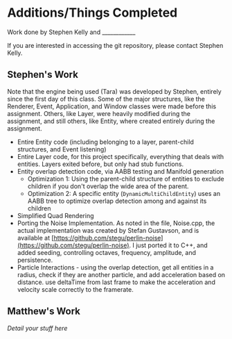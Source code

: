 # Additions/Things Completed
Work done by Stephen Kelly and ____________

If you are interested in accessing the git repository, please contact Stephen Kelly.

## Stephen's Work
Note that the engine being used (Tara) was developed by Stephen, entirely since the first day of this class. Some of the major structures, like the Renderer, Event, Application, and Window classes were made before this assignment. Others, like Layer, were heavily modified during the assignment, and still others, like Entity, where created entirely during the assignment. 

* Entire Entity code (including belonging to a layer, parent-child structures, and Event listening)
* Entire Layer code, for this project specifically, everything that deals with entities. Layers exited before, but only had stub functions.
* Entity overlap detection code, via AABB testing and Manifold generation
	* Optimization 1: Using the parent-child structure of entities to exclude children if you don't overlap the wide area of the parent.
	* Optimization 2: A specific entity (`DynamicMultiChildEntity`) uses an AABB tree to optimize overlap detection among and against its children
* Simplified Quad Rendering
* Porting the Noise Implementation. As noted in the file, Noise.cpp, the actual implementation was created by Stefan Gustavson, and is available at [https://github.com/stegu/perlin-noise](https://github.com/stegu/perlin-noise). I just ported it to C++, and added seeding, controlling octaves, frequency, amplitude, and persistence.
* Particle Interactions - using the overlap detection, get all entities in a radius, check if they are another particle, and add acceleration based on distance. use deltaTime from last frame to make the acceleration and velocity scale correctly to the framerate. 

## Matthew's Work

*Detail your stuff here*